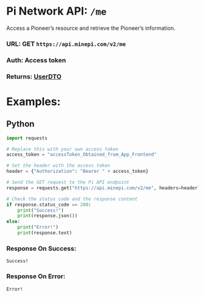 # Pi Network API: ```/me```
Access a Pioneer’s resource and retrieve the Pioneer’s information.

### URL: GET ```https://api.minepi.com/v2/me```
### Auth: Access token
### Returns: [UserDTO](types/UserDTO.md)

# Examples:
## Python
```python
import requests

# Replace this with your own access token
access_token = "accessToken_Obtained_from_App_Frontend"

# Set the header with the access token
header = {"Authorization": "Bearer " + access_token}

# Send the GET request to the Pi API endpoint
response = requests.get("https://api.minepi.com/v2/me", headers=header)

# Check the status code and the response content
if response.status_code == 200:
    print("Success!")
    print(response.json())
else:
    print("Error!")
    print(response.text)
```
### Response On Success:
```
Success!
```
### Response On Error:
```
Error!
```